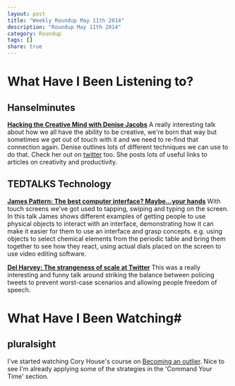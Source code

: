 ```yaml
---
layout: post
title: "Weekly Roundup May 11th 2014"
description: "Roundup May 11th 2014"
category: Roundup
tags: []
share: true
---
```

# What Have I Been Listening to? #

## Hanselminutes ##

[**Hacking the Creative Mind with Denise Jacobs**](http://hanselminutes.com/420/hacking-the-creative-mind-with-denise-jacobs)
A really interesting talk about how we all have the ability to be creative, we're born that way but sometimes we get out of touch with it and we need to re-find that connection again. Denise outlines lots of different techniques we can use to do that. Check her out on [twitter](https://twitter.com/denisejacobs) too. She posts lots of useful links to articles on creativity and productivity.

## TEDTALKS Technology ##

[**James Pattern: The best computer interface? Maybe...your hands**](https://itunes.apple.com/us/podcast/tedtalks-technology/id470624027?mt=2) With touch screens we've got used to tapping, swiping and typing on the screen. In this talk James shows different examples of getting people to use physical objects to interact with an interface, demonstrating how it can make it easier for them to use an interface and grasp concepts. e.g. using objects to select chemical elements from the periodic table and bring them together to see how they react, using actual dials placed on the screen to use video editing software. 

[**Del Harvey: The strangeness of scale at Twitter**](https://itunes.apple.com/us/podcast/tedtalks-technology/id470624027?mt=2) This was a really interesting and funny talk around striking the balance between policing tweets to prevent worst-case scenarios and allowing people freedom of speech.

# What Have I Been Watching#

## pluralsight ##

I've started watching Cory House's course on [Becoming an outlier](http://pluralsight.com/training/Courses/TableOfContents/career-reboot-for-developer-mind). Nice to see I'm already applying some of the strategies in the 'Command Your Time' section.